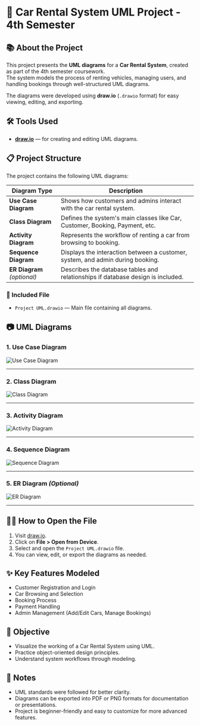 # 🚗 Car Rental System UML Project - 4th Semester

## 📚 About the Project

This project presents the **UML diagrams** for a **Car Rental System**, created as part of the 4th semester coursework.  
The system models the process of renting vehicles, managing users, and handling bookings through well-structured UML diagrams.

The diagrams were developed using **draw.io** (`.drawio` format) for easy viewing, editing, and exporting.

## 🛠️ Tools Used

- [**draw.io**](https://app.diagrams.net/) — for creating and editing UML diagrams.

## 📋 Project Structure

The project contains the following UML diagrams:

| Diagram Type         | Description |
|----------------------|-------------|
| **Use Case Diagram** | Shows how customers and admins interact with the car rental system. |
| **Class Diagram**    | Defines the system's main classes like Car, Customer, Booking, Payment, etc. |
| **Activity Diagram** | Represents the workflow of renting a car from browsing to booking. |
| **Sequence Diagram** | Displays the interaction between a customer, system, and admin during booking. |
| **ER Diagram** *(optional)* | Describes the database tables and relationships if database design is included. |

### 📄 Included File

- `Project UML.drawio` — Main file containing all diagrams.

## 📷 UML Diagrams

### 1. Use Case Diagram

![Use Case Diagram](images/use_case_diagram.png)

---

### 2. Class Diagram

![Class Diagram](images/class_diagram.png)

---

### 3. Activity Diagram

![Activity Diagram](images/activity_diagram.png)

---

### 4. Sequence Diagram

![Sequence Diagram](images/sequence_diagram.png)

---

### 5. ER Diagram *(Optional)*

![ER Diagram](images/er_diagram.png)

---

## 🧑‍💻 How to Open the File

1. Visit [draw.io](https://app.diagrams.net/).
2. Click on **File > Open from Device**.
3. Select and open the `Project UML.drawio` file.
4. You can view, edit, or export the diagrams as needed.

## ✨ Key Features Modeled

- Customer Registration and Login  
- Car Browsing and Selection  
- Booking Process  
- Payment Handling  
- Admin Management (Add/Edit Cars, Manage Bookings)

## 🎯 Objective

- Visualize the working of a Car Rental System using UML.  
- Practice object-oriented design principles.  
- Understand system workflows through modeling.

## 📝 Notes

- UML standards were followed for better clarity.  
- Diagrams can be exported into PDF or PNG formats for documentation or presentations.  
- Project is beginner-friendly and easy to customize for more advanced features.
